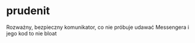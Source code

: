 # prudenit
Rozważny, bezpieczny komunikator, co nie próbuje udawać Messengera i jego kod to nie bloat
